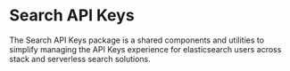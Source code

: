 # Search API Keys

The Search API Keys package is a shared components and utilities to simplify managing the API Keys experience for elasticsearch users across stack and serverless search solutions.